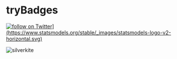 # tryBadges
<a href="www.statsmodels.org">
  <img src="[https://img.shields.io/twitter/follow/shields_io?style=social&logo=twitter"
            alt="follow on Twitter](https://www.statsmodels.org/stable/_images/statsmodels-logo-v2-horizontal.svg)"></a>

![silverkite](https://upload.wikimedia.org/wikipedia/commons/8/81/LinkedIn_icon.svg)
